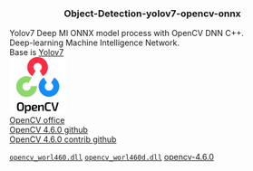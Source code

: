 ### <div align="center">Object-Detection-yolov7-opencv-onnx</div>
Yolov7 Deep MI ONNX model process with OpenCV DNN C++.<br>
Deep-learning Machine Intelligence Network.<br>
Base is [Yolov7](https://github.com/WongKinYiu/yolov7)<br>
![Opencv](doc/opencv.png)<br>
[OpenCV office](https://opencv.org/)<br>
[OpenCV 4.6.0 github](https://github.com/opencv/opencv)<br>
[OpenCV 4.6.0 contrib github](https://github.com/opencv/opencv_contrib)<br>

[`opencv_worl460.dll`](https://drive.google.com/file/d/1G8MZn-uvgRxT0Mdiuidrdi-AmtjqTUwS/view?usp=share_link) [`opencv_worl460d.dll`](https://drive.google.com/file/d/1Qxn5Ql0G9qRJJ55z_SittQquEIRBNPMP/view?usp=share_link) [opencv-4.6.0](https://drive.google.com/file/d/1jUkP5F2EWV5GDPcuR16NSgNjriPjSUtO/view?usp=share_link)

